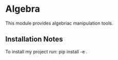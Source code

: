 Algebra
=======

This module provides algebriac manipulation tools.


Installation Notes
--------------------

To install my project run: pip install -e .

